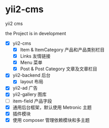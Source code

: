 # yii2-cms
yii2 cms

the Project is in development 

- [x] yii2-cms
  - [x] Item & ItemCategory  产品和产品类别栏目
  - [x] Links  友情链接
  - [x] Menu   菜单 
  - [x] Post & Post Category 文章及文章栏目
- [x] yii2-backend  后台
  - [x] layout  布局
- [x] yii2-ad    广告
- [x] yii2-gallery  图库
- [ ] item-field  产品字段
- [x] 通用后台框架，默认使用 Metronic 主题
- [x] 插件模块
- [x] 使用 composer 管理依赖模块和多主题